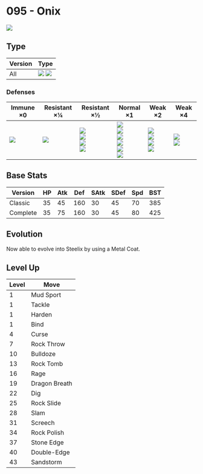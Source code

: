 # 095 - Onix
![][095]

## Type

Version | Type
---     | ---
All     | ![][rock]  ![][ground]

### Defenses

Immune ×0         | Resistant ×¼    | Resistant ×½                                             | Normal ×1                                                                            | Weak ×2                                                    | Weak ×4
---               | ---             | ---                                                      | ---                                                                                  | ---                                                        | ---
![][electric]<br> | ![][poison]<br> | ![][normal]<br>![][flying]<br>![][rock]<br>![][fire]<br> | ![][bug]<br>![][ghost]<br>![][psychic]<br>![][dragon]<br>![][dark]<br>![][fairy]<br> | ![][fighting]<br>![][ground]<br>![][steel]<br>![][ice]<br> | ![][water]<br>![][grass]<br>

## Base Stats

Version  | HP  | Atk | Def | SAtk | SDef | Spd | BST
---      | --- | --- | --- | ---  | ---  | --- | ---
Classic  | 35  | 45  | 160 | 30   | 45   | 70  | 385
Complete | 35  | 75  | 160 | 30   | 45   | 80  | 425

## Evolution
Now able to evolve into Steelix by using a Metal Coat.

## Level Up

Level | Move
---   | ---
1     | Mud Sport
1     | Tackle
1     | Harden
1     | Bind
4     | Curse
7     | Rock Throw
10    | Bulldoze
13    | Rock Tomb
16    | Rage
19    | Dragon Breath
22    | Dig
25    | Rock Slide
28    | Slam
31    | Screech
34    | Rock Polish
37    | Stone Edge
40    | Double-Edge
43    | Sandstorm

[095]: ../img/pokemon/095.png
[normal]: ../img/types/normal.png
[fire]: ../img/types/fire.png
[fighting]: ../img/types/fighting.png
[water]: ../img/types/water.png
[flying]: ../img/types/flying.png
[grass]: ../img/types/grass.png
[poison]: ../img/types/poison.png
[electric]: ../img/types/electric.png
[ground]: ../img/types/ground.png
[psychic]: ../img/types/psychic.png
[rock]: ../img/types/rock.png
[ice]: ../img/types/ice.png
[bug]: ../img/types/bug.png
[dragon]: ../img/types/dragon.png
[ghost]: ../img/types/ghost.png
[dark]: ../img/types/dark.png
[steel]: ../img/types/steel.png
[fairy]: ../img/types/fairy.png
